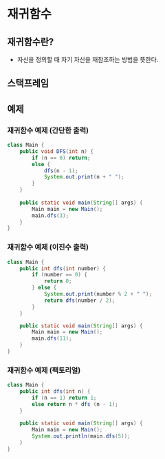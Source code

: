 # 재귀함수

## 재귀함수란?

- 자신을 정의할 때 자기 자신을 재참조하는 방법을 뜻한다.

## 스택프레임



## 예제

### 재귀함수 예제 (간단한 출력)

```java
class Main {
    public void DFS(int n) {
        if (n == 0) return;
        else {
            dfs(n - 1);
            System.out.print(n + " ");
        }
    }
    
    public static void main(String[] args) {
        Main main = new Main();
        main.dfs(3);
    }
}
```

### 재귀함수 예제 (이진수 출력)

```java
class Main {
    public int dfs(int number) {
        if (number == 0) {
            return 0;
        } else {
            System.out.print(number % 2 + " ");
            return dfs(number / 2);
        }
    }

    public static void main(String[] args) {
        Main main = new Main();
        main.dfs(11);
    }
}
```

### 재귀함수 예제 (팩토리얼)

```java
class Main {
    public int dfs(int n) {
        if (n == 1) return 1;
        else return n * dfs (n - 1);
    }
    
    public static void main(String[] args) {
        Main main = new Main();
        System.out.println(main.dfs(5));
    }
}
```





